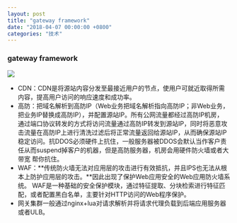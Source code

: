 ```yaml
---
layout: post
title: "gateway framework"
date: "2018-04-07 00:00:00 +0800"
categories: "技术"
---
```


### gateway framework


![](https://olef5l6y5.qnssl.com/2018040713400.png)

<!--more-->

- CDN：CDN是将源站内容分发至最接近用户的节点，使用户可就近取得所需内容，提高用户访问的响应速度和成功率。
- 高防：把域名解析到高防IP（Web业务把域名解析指向高防IP；非Web业务，把业务IP替换成高防IP），并配置源站IP。所有公网流量都经过高防IP机房，
通过端口协议转发的方式将访问流量通过高防IP转发到源站IP，同时将恶意攻击流量在高防IP上进行清洗过滤后将正常流量返回给源站IP，从而确保源站IP
稳定访问。抗DDOS必须硬件上抗住，一般服务器被DDOS会默认当作客户责任从而suspend掉客户的机器，但是高防服务器，机房会用硬件防火墙或者大带宽
帮你抗住。
- WAF：**传统防火墙无法对应用层的攻击进行有效抵抗，并且IPS也无法从根本上防护应用层的攻击。**因此出现了保护Web应用安全的Web应用防火墙系统。
WAF是一种基础的安全保护模块，通过特征提取、分块检索进行特征匹配，或者配置黑白名单，主要针对HTTP访问的Web程序保护。
- 网关集群一般通过nginx+lua对请求解析并将请求代理负载到后端应用服务器或者ULB。